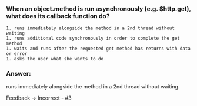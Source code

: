 ### When an object.method is run asynchronously (e.g. $http.get), what does its callback function do?

```
1. runs immediately alongside the method in a 2nd thread without waiting
1. runs additional code synchronously in order to complete the get method
1. waits and runs after the requested get method has returns with data or error
1. asks the user what she wants to do
```

### Answer:

 runs immediately alongside the method in a 2nd thread without waiting.

 Feedback -> Incorrect - #3
